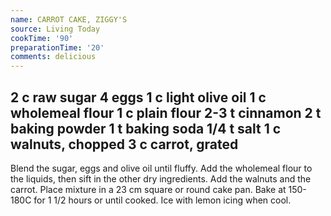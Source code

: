 ```yaml
---
name: CARROT CAKE, ZIGGY'S
source: Living Today
cookTime: '90'
preparationTime: '20'
comments: delicious
---
```

2 c raw sugar
4 eggs
1 c light olive oil
1 c wholemeal flour
1 c plain flour
2-3 t cinnamon
2 t baking powder
1 t baking soda
1/4 t salt
1 c walnuts, chopped
3 c carrot, grated
---
Blend the sugar, eggs and olive oil until fluffy.  Add the wholemeal flour to the liquids, then sift in the other dry ingredients.  Add the walnuts and the carrot.  Place mixture in a 23 cm square or round cake pan.  Bake at 150-180C for 1 1/2 hours or until cooked.  Ice with lemon icing when cool.

